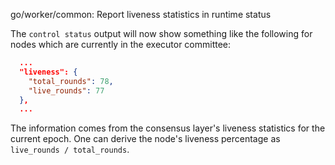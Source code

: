 go/worker/common: Report liveness statistics in runtime status

The `control status` output will now show something like the following for
nodes which are currently in the executor committee:

```json
  ...
  "liveness": {
    "total_rounds": 78,
    "live_rounds": 77
  },
  ...
```

The information comes from the consensus layer's liveness statistics for the
current epoch. One can derive the node's liveness percentage as
`live_rounds / total_rounds`.
